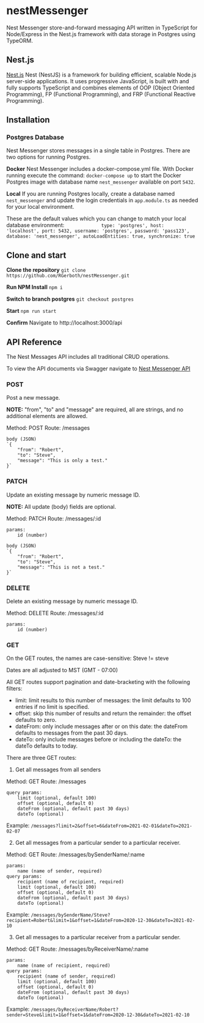# nestMessenger

Nest Messenger store-and-forward messaging API written in TypeScript for Node/Express in the Nest.js framework with data storage in Postgres using TypeORM.

## Nest.js

[Nest.js](https://nestjs.com/) Nest (NestJS) is a framework for building efficient, scalable Node.js server-side applications. It uses progressive JavaScript, is built with and fully supports TypeScript and combines elements of OOP (Object Oriented Programming), FP (Functional Programming), and FRP (Functional Reactive Programming).

## Installation


### Postgres Database
Nest Messenger stores messages in a single table in Postgres. There are two options for running Postgres. 

**Docker**
Nest Messenger includes a docker-compose.yml file. With Docker running execute the command: `docker-compose up` to start the Docker Postgres image with database name `nest_messenger` available on port `5432`. 

**Local**
If you are running Postgres locally, create a database named `nest_messenger` and update the login credentials in `app.module.ts` as needed for your local environment.

These are the default values which you can change to match your local database environment: 
`            
    type: 'postgres',
    host: 'localhost',
    port: 5432,
    username: 'postgres',
    password: 'pass123',
    database: 'nest_messenger',
    autoLoadEntities: true,
    synchronize: true`

## Clone and start
**Clone the repository**
`git clone https://github.com/RGerboth/nestMessenger.git`

**Run NPM Install**
`npm i`

**Switch to branch postgres**
`git checkout postgres`

**Start**
`npm run start`

**Confirm**
Navigate to http://localhost:3000/api

## API Reference

The Nest Messages API includes all traditional CRUD operations.

To view the API documents via Swagger navigate to [Nest Messenger API](http://localhost:3000/api)

### POST

Post a new message.

**NOTE:** "from", "to" and "message" are required, all are strings, and no additional elements are allowed.

Method: POST
Route: /messages

>

    body (JSON)
    `{
        "from": "Robert",
        "to": "Steve",
        "message": "This is only a test."
    }`

>

### PATCH

Update an existing message by numeric message ID.

**NOTE:** All update (body) fields are optional.

Method: PATCH
Route: /messages/:id

    params:
        id (number)

    body (JSON)
    `{
        "from": "Robert",
        "to": "Steve",
        "message": "This is not a test."
    }`

### DELETE

Delete an existing message by numeric message ID.

Method: DELETE
Route: /messages/:id

>

    params:
        id (number)

### GET

On the GET routes, the names are case-sensitive: Steve != steve

Dates are all adjusted to MST (GMT - 07:00)

All GET routes support pagination and date-bracketing with the following filters:

- limit: limit results to this number of messages: the limit defaults to 100 entries if no limit is specified.
- offset: skip this number of results and return the remainder: the offset defaults to zero.
- dateFrom: only include messages after or on this date: the dateFrom defaults to messages from the past 30 days.
- dateTo: only include messages before or including the dateTo: the dateTo defaults to today.

There are three GET routes:

1. Get all messages from all senders

Method: GET
Route: /messages

>

    query params:
        limit (optional, default 100)
        offset (optional, default 0)
        dateFrom (optional, default past 30 days)
        dateTo (optional)

Example: `/messages?limit=2&offset=6&dateFrom=2021-02-01&dateTo=2021-02-07`

2. Get all messages from a particular sender to a particular receiver.

Method: GET
Route: /messages/bySenderName/:name

>

    params:
        name (name of sender, required)
    query params:
        recipient (name of recipient, required)
        limit (optional, default 100)
        offset (optional, default 0)
        dateFrom (optional, default past 30 days)
        dateTo (optional)

Example: `/messages/bySenderName/Steve?recipient=Robert&limit=1&offset=1&dateFrom=2020-12-30&dateTo=2021-02-10`

3. Get all messages to a particular receiver from a particular sender.

Method: GET
Route: /messages/byReceiverName/:name

>

    params:
        name (name of recipient, required)
    query params:
        recipient (name of sender, required)
        limit (optional, default 100)
        offset (optional, default 0)
        dateFrom (optional, default past 30 days)
        dateTo (optional)

Example: `/messages/byReceiverName/Robert?sender=Steve&limit=1&offset=1&dateFrom=2020-12-30&dateTo=2021-02-10`
